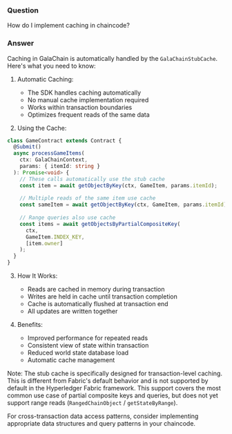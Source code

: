 ### Question


How do I implement caching in chaincode?


### Answer


Caching in GalaChain is automatically handled by the `GalaChainStubCache`. Here's what you need to know:

1. Automatic Caching:
   - The SDK handles caching automatically
   - No manual cache implementation required
   - Works within transaction boundaries
   - Optimizes frequent reads of the same data

2. Using the Cache:
```typescript
class GameContract extends Contract {
  @Submit()
  async processGameItems(
    ctx: GalaChainContext,
    params: { itemId: string }
  ): Promise<void> {
    // These calls automatically use the stub cache
    const item = await getObjectByKey(ctx, GameItem, params.itemId);
    
    // Multiple reads of the same item use cache
    const sameItem = await getObjectByKey(ctx, GameItem, params.itemId);
    
    // Range queries also use cache
    const items = await getObjectsByPartialCompositeKey(
      ctx,
      GameItem.INDEX_KEY,
      [item.owner]
    );
  }
}
```

3. How It Works:
   - Reads are cached in memory during transaction
   - Writes are held in cache until transaction completion
   - Cache is automatically flushed at transaction end
   - All updates are written together

4. Benefits:
   - Improved performance for repeated reads
   - Consistent view of state within transaction
   - Reduced world state database load
   - Automatic cache management

Note: The stub cache is specifically designed for transaction-level caching. This is different from Fabric's default behavior and is not supported by default in the Hyperledger Fabric framework. This support covers the most common use case of partial composite keys and queries, but does not yet support range reads (`RangedChainObject` / `getStateByRange`).

For cross-transaction data access patterns, consider implementing appropriate data structures and query patterns in your chaincode.
